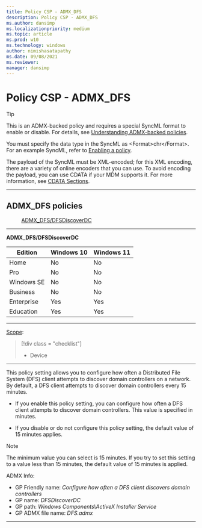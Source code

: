 ```yaml
---
title: Policy CSP - ADMX_DFS
description: Policy CSP - ADMX_DFS
ms.author: dansimp
ms.localizationpriority: medium
ms.topic: article
ms.prod: w10
ms.technology: windows
author: nimishasatapathy
ms.date: 09/08/2021
ms.reviewer: 
manager: dansimp
---
```


# Policy CSP - ADMX_DFS

> [!TIP]
> This is an ADMX-backed policy and requires a special SyncML format to enable or disable.  For details, see [Understanding ADMX-backed policies](./understanding-admx-backed-policies.md).
> 
> You must specify the data type in the SyncML as &lt;Format&gt;chr&lt;/Format&gt;. For an example SyncML, refer to [Enabling a policy](./understanding-admx-backed-policies.md#enabling-a-policy).
> 
> The payload of the SyncML must be XML-encoded; for this XML encoding, there are a variety of online encoders that you can use. To avoid encoding the payload, you can use CDATA if your MDM supports it.  For more information, see [CDATA Sections](http://www.w3.org/TR/REC-xml/#sec-cdata-sect).
<hr/>

<!--Policies-->
## ADMX_DFS policies 

<dl>
  <dd>
    <a href="#admx-dfs-dfsdiscoverdc">ADMX_DFS/DFSDiscoverDC</a>
  </dd>
</dl>


<hr/>

<!--Policy-->
<a href="" id="admx-dfs-dfsdiscoverdc"></a>**ADMX_DFS/DFSDiscoverDC**  

<!--SupportedSKUs-->

|Edition|Windows 10|Windows 11|
|--- |--- |--- |
|Home|No|No|
|Pro|No|No|
|Windows SE|No|No|
|Business|No|No|
|Enterprise|Yes|Yes|
|Education|Yes|Yes|

<!--/SupportedSKUs-->
<hr/>

<!--Scope-->
[Scope](./policy-configuration-service-provider.md#policy-scope):

> [!div class = "checklist"]
> * Device

<hr/>

<!--/Scope-->
<!--Description-->
This policy setting allows you to configure how often a Distributed File System (DFS) client attempts to discover domain controllers on a network. 
By default, a DFS client attempts to discover domain controllers every 15 minutes.  

- If you enable this policy setting, you can configure how often a DFS client attempts to discover domain controllers. 
This value is specified in minutes.  

- If you disable or do not configure this policy setting, the default value of 15 minutes applies.  

> [!NOTE]
> The minimum value you can select is 15 minutes. If you try to set this setting to a value less than 15 minutes, the default value of 15 minutes is applied.

<!--/Description-->

<!--ADMXBacked-->
ADMX Info:  
-   GP Friendly name: *Configure how often a DFS client discovers domain controllers*
-   GP name: *DFSDiscoverDC*
-   GP path: *Windows Components\ActiveX Installer Service*
-   GP ADMX file name: *DFS.admx*

<!--/ADMXBacked-->
<!--/Policy-->
<hr/>


<!--/Policies-->

